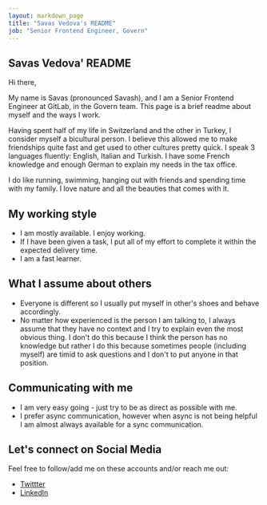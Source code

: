 ```yaml
---
layout: markdown_page
title: "Savas Vedova's README"
job: "Senior Frontend Engineer, Govern"
---
```


## Savas Vedova' README

Hi there,

My name is Savas (pronounced Savash), and I am a Senior Frontend Engineer at GitLab, in the Govern team. This page is a brief readme about myself and the ways I work.

Having spent half of my life in Switzerland and the other in Turkey, I consider myself a bicultural person. I believe this allowed me to make friendships quite fast and get used to other cultures pretty quick. I speak 3 languages fluently: English, Italian and Turkish. I have some French knowledge and enough German to explain my needs in the tax office. 

I do like running, swimming, hanging out with friends and spending time with my family. I love nature and all the beauties that comes with it. 

## My working style

* I am mostly available. I enjoy working. 
* If I have been given a task, I put all of my effort to complete it within the expected delivery time.
* I am a fast learner.

## What I assume about others

* Everyone is different so I usually put myself in other's shoes and behave accordingly. 
* No matter how experienced is the person I am talking to, I always assume that they have no context and I try to explain even the most obvious thing. I don't do this because I think the person has no knowledge but rather I do this because sometimes people (including myself) are timid to ask questions and I don't to put anyone in that position.

## Communicating with me

* I am very easy going - just try to be as direct as possible with me.
* I prefer async communication, however when async is not being helpful I am almost always available for a sync communication.

## Let's connect on Social Media

Feel free to follow/add me on these accounts and/or reach me out:

* [Twittter](https://twitter.com/savasvedova)
* [LinkedIn](https://www.linkedin.com/in/savas-vedova)
